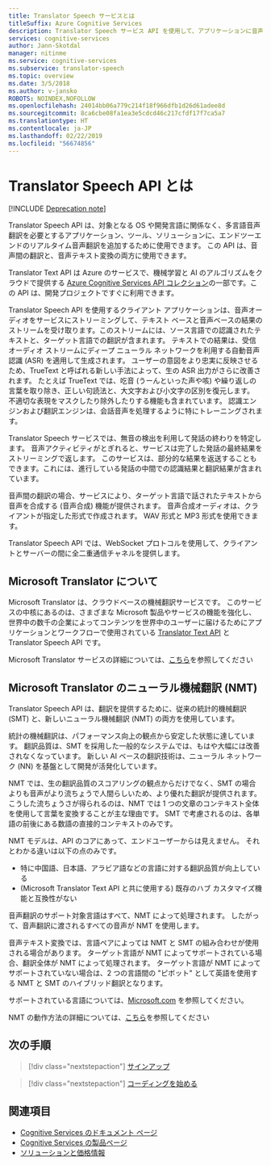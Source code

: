 ```yaml
---
title: Translator Speech サービスとは
titleSuffix: Azure Cognitive Services
description: Translator Speech サービス API を使用して、アプリケーションに音声間の翻訳や音声テキスト変換を追加します。
services: cognitive-services
author: Jann-Skotdal
manager: nitinme
ms.service: cognitive-services
ms.subservice: translator-speech
ms.topic: overview
ms.date: 3/5/2018
ms.author: v-jansko
ROBOTS: NOINDEX,NOFOLLOW
ms.openlocfilehash: 24014bb06a779c214f18f966dfb1d26d61adee8d
ms.sourcegitcommit: 8ca6cbe08fa1ea3e5cdcd46c217cfdf17f7ca5a7
ms.translationtype: HT
ms.contentlocale: ja-JP
ms.lasthandoff: 02/22/2019
ms.locfileid: "56674856"
---
```

# <a name="what-is-translator-speech-api"></a>Translator Speech API とは

[!INCLUDE [Deprecation note](../../../includes/cognitive-services-translator-speech-deprecation-note.md)]

Translator Speech API は、対象となる OS や開発言語に関係なく、多言語音声翻訳を必要とするアプリケーション、ツール、ソリューションに、エンドツーエンドのリアルタイム音声翻訳を追加するために使用できます。 この API は、音声間の翻訳と、音声テキスト変換の両方に使用できます。

Translator Text API は Azure のサービスで、機械学習と AI のアルゴリズムをクラウドで提供する [Azure Cognitive Services API コレクション](https://docs.microsoft.com/azure/)の一部です。この API は、開発プロジェクトですぐに利用できます。

Translator Speech API を使用するクライアント アプリケーションは、音声オーディオをサービスにストリーミングして、テキスト ベースと音声ベースの結果のストリームを受け取ります。このストリームには、ソース言語での認識されたテキストと、ターゲット言語での翻訳が含まれます。 テキストでの結果は、受信オーディオ ストリームにディープ ニューラル ネットワークを利用する自動音声認識 (ASR) を適用して生成されます。 ユーザーの意図をより忠実に反映させるため、TrueText と呼ばれる新しい手法によって、生の ASR 出力がさらに改善されます。 たとえば TrueText では、吃音 (うーんといった声や咳) や繰り返しの言葉を取り除き、正しい句読法と、大文字および小文字の区別を復元します。 不適切な表現をマスクしたり除外したりする機能も含まれています。 認識エンジンおよび翻訳エンジンは、会話音声を処理するように特にトレーニングされます。

Translator Speech サービスでは、無音の検出を利用して発話の終わりを特定します。 音声アクティビティがとぎれると、サービスは完了した発話の最終結果をストリーミングで返します。 このサービスは、部分的な結果を返送することもできます。これには、進行している発話の中間での認識結果と翻訳結果が含まれています。

音声間の翻訳の場合、サービスにより、ターゲット言語で話されたテキストから音声を合成する (音声合成) 機能が提供されます。 音声合成オーディオは、クライアントが指定した形式で作成されます。 WAV 形式と MP3 形式を使用できます。

Translator Speech API では、WebSocket プロトコルを使用して、クライアントとサーバーの間に全二重通信チャネルを提供します。

## <a name="about-microsoft-translator"></a>Microsoft Translator について
Microsoft Translator は、クラウドベースの機械翻訳サービスです。 このサービスの中核にあるのは、さまざまな Microsoft 製品やサービスの機能を強化し、世界中の数千の企業によってコンテンツを世界中のユーザーに届けるためにアプリケーションとワークフローで使用されている [Translator Text API](https://www.microsoft.com/en-us/translator/translatorapi.aspx) と Translator Speech API です。

Microsoft Translator サービスの詳細については、[こちら](https://www.microsoft.com/en-us/translator/home.aspx)を参照してください

## <a name="microsoft-translator-neural-machine-translation-nmt"></a>Microsoft Translator のニューラル機械翻訳 (NMT)
Translator Speech API は、翻訳を提供するために、従来の統計的機械翻訳 (SMT) と、新しいニューラル機械翻訳 (NMT) の両方を使用しています。

統計の機械翻訳は、パフォーマンス向上の観点から安定した状態に達しています。 翻訳品質は、SMT を採用した一般的なシステムでは、もはや大幅には改善されなくなっています。 新しい AI ベースの翻訳技術は、ニューラル ネットワーク (NN) を基盤として開発が活発化しています。

NMT では、生の翻訳品質のスコアリングの観点からだけでなく、SMT の場合よりも音声がより流ちょうで人間らしいため、より優れた翻訳が提供されます。
こうした流ちょうさが得られるのは、NMT では 1 つの文章のコンテキスト全体を使用して言葉を変換することが主な理由です。 SMT で考慮されるのは、各単語の前後にある数語の直接的コンテキストのみです。

NMT モデルは、API のコアにあって、エンドユーザーからは見えません。 それとわかる違いは以下の点のみです。
* 特に中国語、日本語、アラビア語などの言語に対する翻訳品質が向上している
* (Microsoft Translator Text API と共に使用する) 既存のハブ カスタマイズ機能と互換性がない

音声翻訳のサポート対象言語はすべて、NMT によって処理されます。 したがって、音声翻訳に渡されるすべての音声が NMT を使用します。

音声テキスト変換では、言語ペアによっては NMT と SMT の組み合わせが使用される場合があります。 ターゲット言語が NMT によってサポートされている場合、翻訳全体が NMT によって処理されます。 ターゲット言語が NMT によってサポートされていない場合は、2 つの言語間の "ピボット" として英語を使用する NMT と SMT のハイブリッド翻訳となります。

サポートされている言語については、[Microsoft.com](https://www.microsoft.com/en-us/translator/languages.aspx) を参照してください。

NMT の動作方法の詳細については、[こちら](https://www.microsoft.com/en-us/translator/mt.aspx#nnt)を参照してください

## <a name="next-steps"></a>次の手順

> [!div class="nextstepaction"]
> [サインアップ](translator-speech-how-to-signup.md)

> [!div class="nextstepaction"]
> [コーディングを始める](quickstarts/csharp.md)

## <a name="see-also"></a>関連項目
- [Cognitive Services のドキュメント ページ](https://docs.microsoft.com/azure/)
- [Cognitive Services の製品ページ](https://azure.microsoft.com/services/cognitive-services/)
- [ソリューションと価格情報](https://www.microsoft.com/en-us/translator/home.aspx)
